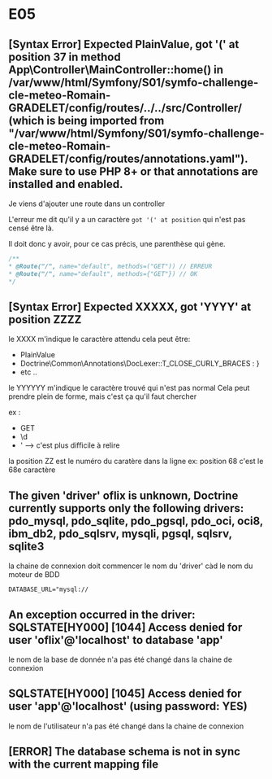 # E05

## [Syntax Error] Expected PlainValue, got '(' at position 37 in method App\Controller\MainController::home() in /var/www/html/Symfony/S01/symfo-challenge-cle-meteo-Romain-GRADELET/config/routes/../../src/Controller/ (which is being imported from "/var/www/html/Symfony/S01/symfo-challenge-cle-meteo-Romain-GRADELET/config/routes/annotations.yaml"). Make sure to use PHP 8+ or that annotations are installed and enabled.

Je viens d'ajouter une route dans un controller

L'erreur me dit qu'il y a un caractère `got '(' at position` qui n'est pas censé être là.

Il doit donc y avoir, pour ce cas précis, une parenthèse qui gène.

```php
/**
* @Route("/", name="default", methods=("GET")) // ERREUR
* @Route("/", name="default", methods={"GET"}) // OK
*/
```

## [Syntax Error] Expected XXXXX, got 'YYYY' at position ZZZZ

le XXXX m'indique le caractère attendu
cela peut être:

* PlainValue
* Doctrine\Common\Annotations\DocLexer::T_CLOSE_CURLY_BRACES : }
* etc ..
  
le YYYYYY m'indique le caractère trouvé qui n'est pas normal
Cela peut prendre plein de forme, mais c'est ça qu'il faut chercher

ex :

* GET
* \d
* ' --> c'est plus difficile à relire

la position ZZ est le numéro du caratère dans la ligne
ex: position 68 c'est le 68e caractère

## The given 'driver' oflix is unknown, Doctrine currently supports only the following drivers: pdo_mysql, pdo_sqlite, pdo_pgsql, pdo_oci, oci8, ibm_db2, pdo_sqlsrv, mysqli, pgsql, sqlsrv, sqlite3

la chaine de connexion doit commencer le nom du 'driver' càd le nom du moteur de BDD

```text
DATABASE_URL="mysql://
```

## An exception occurred in the driver: SQLSTATE[HY000] [1044] Access denied for user 'oflix'@'localhost' to database 'app'  

le nom de la base de donnée n'a pas été changé dans la chaine de connexion

## SQLSTATE[HY000] [1045] Access denied for user 'app'@'localhost' (using password: YES)

le nom de l'utilisateur n'a pas été changé dans la chaine de connexion

## [ERROR] The database schema is not in sync with the current mapping file